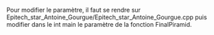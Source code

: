 Pour modifier le paramètre, il faut se rendre sur Epitech_star_Antoine_Gourgue/Epitech_star_Antoine_Gourgue.cpp puis modifier dans le int main le paramètre de la fonction FinalPiramid.